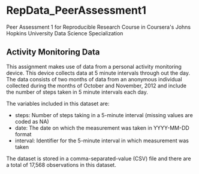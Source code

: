 # RepData_PeerAssessment1
Peer Assessment 1 for Reproducible Research Course in Coursera's Johns Hopkins University Data Science Specialization

## Activity Monitoring Data

This assignment makes use of data from a personal activity monitoring device. This device collects data at 5 minute intervals 
through out the day. 
The data consists of two months of data from an anonymous individual collected during the months of October and November, 
2012 and include the number of steps taken in 5 minute intervals each day.

The variables included in this dataset are:

* steps: Number of steps taking in a 5-minute interval (missing values are coded as NA)
* date: The date on which the measurement was taken in YYYY-MM-DD format
* interval: Identifier for the 5-minute interval in which measurement was taken

The dataset is stored in a comma-separated-value (CSV) file and there are a total of 17,568 observations in this dataset.
